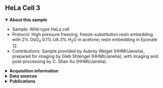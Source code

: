 ## HeLa Cell 3

<details open>
<summary><b>About this sample</b></summary>
<ul>
<li>Sample: Wild-type HeLa cell</li>
<li>Protocol: High pressure freezing, freeze-substitution resin embedding with 2% OsO<sub>4</sub> 0.1% UA 3% H<sub>2</sub>O in acetone; resin embedding in Eponate 12.</li>
<li>Contributions: Sample provided by Aubrey Weigel (HHMI/Janelia), prepared for imaging by Gleb Shtengel (HHMI/Janelia), with imaging and post-processing by C. Shan Xu (HHMI/Janelia).</li>
</ul>
</details>


<details>
<summary><b>Acquisition information</b></summary>
<ul>
<li>EHT (kV): 1.0</li>
<li>Bias (V): 0</li>
<li>Imaging current (nA): 0.24</li>
<li>Scanning speed (MHz): 0.2</li>
<li>Imaging duration (days): 31</li> 
<li>Data size (GB): 145</li>
<li>Final voxel size (nm): 4 x 4 x 4 (X,Y,Z)</li>
<li>Data dimensions (µm): 50 x 4 x 48 (X,Y,Z)</li>
<li>Imaging start date: 8/9/2017</li>
</ul>
</details>
<details>
<summary><b>Data sources</b></summary>
<ul>
<li><code>fibsem/aligned</code>: SIFT-aligned raw FIB-SEM data </li>  
</ul>
</details>
<details>
<summary><b>Publications</b></summary>

<ul>
<li> n/a </li>
</ul>
</details>
